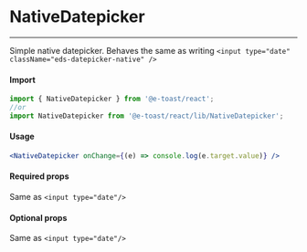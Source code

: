 # NativeDatepicker

<hr>

Simple native datepicker. Behaves the same as writing `<input type="date" className="eds-datepicker-native" />`

#### Import

```js
import { NativeDatepicker } from '@e-toast/react';
//or
import NativeDatepicker from '@e-toast/react/lib/NativeDatepicker';
```

#### Usage

```jsx
<NativeDatepicker onChange={(e) => console.log(e.target.value)} />
```

#### Required props

Same as `<input type="date"/>`

#### Optional props

Same as `<input type="date"/>`
